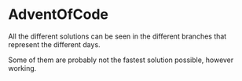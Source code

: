 # AdventOfCode

All the different solutions can be seen in the different branches that represent the different days.

Some of them are probably not the fastest solution possible, however working.
